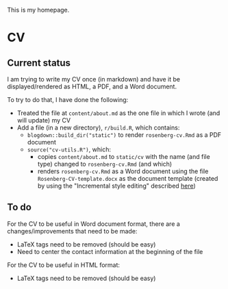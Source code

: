 This is my homepage. 

# CV 

## Current status

I am trying to write my CV once (in markdown) and have it be displayed/rendered as HTML, a PDF, and a Word document.

To try to do that, I have done the following:

- Treated the file at `content/about.md` as the one file in which I wrote (and will update) my CV
- Add a file (in a new directory), `r/build.R`, which contains:
    - `blogdown::build_dir("static")` to render `rosenberg-cv.Rmd` as a PDF document
    - `source("cv-utils.R")`, which:
        - copies `content/about.md` to `static/cv` with the name (and file type) changed to `rosenberg-cv.Rmd` (and which)
        - renders `rosenberg-cv.Rmd` as a Word document using the file `Rosenberg-CV-template.docx` as the document template (created by using the "Incremental style editing" described [here](https://rmarkdown.rstudio.com/articles_docx.html))
        
## To do

For the CV to be useful in Word document format, there are a changes/improvements that need to be made:

- LaTeX tags need to be removed (should be easy)
- Need to center the contact information at the beginning of the file

For the CV to be useful in HTML format:

- LaTeX tags need to be removed (should be easy)